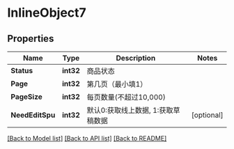 # InlineObject7

## Properties

Name | Type | Description | Notes
------------ | ------------- | ------------- | -------------
**Status** | **int32** | 商品状态 | 
**Page** | **int32** | 第几页（最小填1） | 
**PageSize** | **int32** | 每页数量(不超过10,000) | 
**NeedEditSpu** | **int32** | 默认0:获取线上数据, 1:获取草稿数据 | [optional] 

[[Back to Model list]](../README.md#documentation-for-models) [[Back to API list]](../README.md#documentation-for-api-endpoints) [[Back to README]](../README.md)


